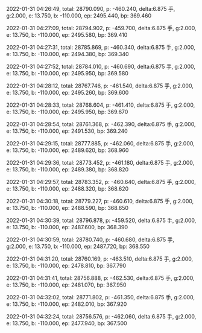 2022-01-31 04:26:49, total: 28790.090, p: -460.240, delta:6.875 手, g:2.000, e: 13.750, b: -110.000, ep: 2495.440, bp: 369.460

2022-01-31 04:27:09, total: 28794.902, p: -459.700, delta:6.875 手, g:2.000, e: 13.750, b: -110.000, ep: 2495.580, bp: 369.410

2022-01-31 04:27:31, total: 28785.869, p: -460.340, delta:6.875 手, g:2.000, e: 13.750, b: -110.000, ep: 2494.380, bp: 369.340

2022-01-31 04:27:52, total: 28784.010, p: -460.690, delta:6.875 手, g:2.000, e: 13.750, b: -110.000, ep: 2495.950, bp: 369.580

2022-01-31 04:28:12, total: 28767.746, p: -461.540, delta:6.875 手, g:2.000, e: 13.750, b: -110.000, ep: 2495.260, bp: 369.600

2022-01-31 04:28:33, total: 28768.604, p: -461.410, delta:6.875 手, g:2.000, e: 13.750, b: -110.000, ep: 2495.950, bp: 369.670

2022-01-31 04:28:54, total: 28761.368, p: -462.390, delta:6.875 手, g:2.000, e: 13.750, b: -110.000, ep: 2491.530, bp: 369.240

2022-01-31 04:29:15, total: 28777.885, p: -462.060, delta:6.875 手, g:2.000, e: 13.750, b: -110.000, ep: 2489.620, bp: 368.960

2022-01-31 04:29:36, total: 28773.452, p: -461.180, delta:6.875 手, g:2.000, e: 13.750, b: -110.000, ep: 2489.380, bp: 368.820

2022-01-31 04:29:57, total: 28783.352, p: -460.640, delta:6.875 手, g:2.000, e: 13.750, b: -110.000, ep: 2488.320, bp: 368.620

2022-01-31 04:30:18, total: 28779.227, p: -460.610, delta:6.875 手, g:2.000, e: 13.750, b: -110.000, ep: 2488.590, bp: 368.650

2022-01-31 04:30:39, total: 28796.878, p: -459.520, delta:6.875 手, g:2.000, e: 13.750, b: -110.000, ep: 2487.600, bp: 368.390

2022-01-31 04:30:59, total: 28780.740, p: -460.680, delta:6.875 手, g:2.000, e: 13.750, b: -110.000, ep: 2487.720, bp: 368.550

2022-01-31 04:31:20, total: 28760.169, p: -463.510, delta:6.875 手, g:2.000, e: 13.750, b: -110.000, ep: 2478.810, bp: 367.790

2022-01-31 04:31:41, total: 28756.888, p: -462.530, delta:6.875 手, g:2.000, e: 13.750, b: -110.000, ep: 2481.070, bp: 367.950

2022-01-31 04:32:02, total: 28771.802, p: -461.350, delta:6.875 手, g:2.000, e: 13.750, b: -110.000, ep: 2482.010, bp: 367.920

2022-01-31 04:32:24, total: 28756.576, p: -462.060, delta:6.875 手, g:2.000, e: 13.750, b: -110.000, ep: 2477.940, bp: 367.500